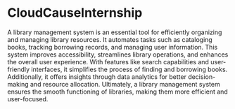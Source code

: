 # CloudCauseInternship

A library management system is an essential tool for efficiently organizing and managing library resources. It automates tasks such as cataloging books, tracking borrowing records, and managing user information. This system improves accessibility, streamlines library operations, and enhances the overall user experience. With features like search capabilities and user-friendly interfaces, it simplifies the process of finding and borrowing books. Additionally, it offers insights through data analytics for better decision-making and resource allocation. Ultimately, a library management system ensures the smooth functioning of libraries, making them more efficient and user-focused.
